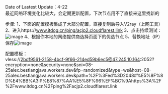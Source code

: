 Date of Lastest Update：4-22  
最近网络环境变化比较大，会定期更新配置，下次节点用不了直接来这里找新的  

步骤:
1、下面的配置模板集成了大部分配置，直接复制后导入V2ray（上网工具）
2、进入https://www.itdog.cn/ping/acjp2.cloudflarest.link
3、点击持续测试：![image](https://github.com/BestLangJava/Netwrok/assets/100116261/a0d49791-593d-4b36-8d3c-628381112e70)
4、根据你本地的网络提供商选择页面下的优选节点
5、替换地址（IP）保存![image](https://github.com/BestLangJava/Netwrok/assets/100116261/eb6b41bc-c300-4530-8e3b-247bc750e4af)

配置模板：  
vless://2bdf9561-2158-4bcf-9f66-214ed59b6ec5@47.245.10.164:2052?encryption=none&security=none&sni=08-25alex.bestlangjava.workers.dev&fp=randomized&type=ws&host=08-25alex.bestlangjava.workers.dev&path=%2F%3Fed%3D2048#%E5%8F%8D%E4%BB%A3IP%E8%87%AA%E5%8F%96%EF%BC%9Ahttps%3A%2F%2Fwww.itdog.cn%2Fping%2Facjp2.cloudflarest.link

